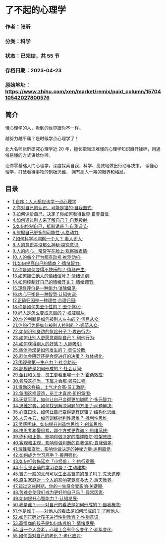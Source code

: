 # 了不起的心理学

### 作者：张昕

### 分类：科学

### 状态：已完结，共 55 节

### 存档日期：2023-04-23

### 原始地址：https://www.zhihu.com/xen/market/remix/paid_column/1570410542027800576


## 简介
懂心理学的人，看到的世界跟你不一样。


越努力越平庸？是时候学点心理学了！


北大名师张昕研究心理学近 20 年，擅长把晦涩难懂的心理学知识掰开揉碎，用通俗易懂的方式讲给你听。


让你零基础入门心理学，深度探索自我，科学、高效地做出行动与决策。 读懂心理学，打破看待事物的刻板思维， 拥有高人一筹的眼界和格局。




## 目录
- [1.自序：人人都应该学一点心理学](1.自序：人人都应该学一点心理学.md)<!-- 2022-10-31 07:47 -->
- [2.你对自己的认识，可能是错的·自我图式·](2.你对自己的认识，可能是错的·自我图式·.md)<!-- 2022-10-31 07:48 -->
- [3.如何评价自己，决定了你如何看待世界·自尊自信·](3.如何评价自己，决定了你如何看待世界·自尊自信·.md)<!-- 2022-10-31 07:48 -->
- [4.如何通过别人来了解自己？·自我投射·](4.如何通过别人来了解自己？·自我投射·.md)<!-- 2022-10-31 07:47 -->
- [5.如何控制自己，抵制诱惑？·自我调节·](5.如何控制自己，抵制诱惑？·自我调节·.md)<!-- 2022-10-31 07:47 -->
- [6.挖掘自己更多的可能性·人格动力·](6.挖掘自己更多的可能性·人格动力·.md)<!-- 2022-10-31 07:47 -->
- [7.如何科学地洞察一个人？·看人识人·](7.如何科学地洞察一个人？·看人识人·.md)<!-- 2022-10-31 07:47 -->
- [8.人的意识并没那么神秘·探究意识·](8.人的意识并没那么神秘·探究意识·.md)<!-- 2022-10-31 07:47 -->
- [9.人的内心，常常写在脸上·观察微表情·](9.人的内心，常常写在脸上·观察微表情·.md)<!-- 2022-10-31 07:47 -->
- [10.人的每个行为都有动机·推测动机·](10.人的每个行为都有动机·推测动机·.md)<!-- 2022-10-31 07:47 -->
- [11.如何提高自己的情商？·情绪智力·](11.如何提高自己的情商？·情绪智力·.md)<!-- 2022-10-31 07:47 -->
- [12.你是如何变得不快乐的？·情绪产生·](12.你是如何变得不快乐的？·情绪产生·.md)<!-- 2022-10-31 07:47 -->
- [13.如何抓住他人的情绪信号？·情绪识别·](13.如何抓住他人的情绪信号？·情绪识别·.md)<!-- 2022-10-31 07:47 -->
- [14.如何控制好自己的情绪开关？·情绪调节·](14.如何控制好自己的情绪开关？·情绪调节·.md)<!-- 2022-10-31 07:47 -->
- [15.理性评价是一种能力·消除偏见·](15.理性评价是一种能力·消除偏见·.md)<!-- 2022-10-31 07:47 -->
- [16.内心平衡是一种智慧·认知失调·](16.内心平衡是一种智慧·认知失调·.md)<!-- 2022-10-31 07:47 -->
- [17.正确归因是一种理性·合理归因·](17.正确归因是一种理性·合理归因·.md)<!-- 2022-10-31 07:47 -->
- [18.你是如何失去个性的？·去个体化·](18.你是如何失去个性的？·去个体化·.md)<!-- 2022-10-31 07:47 -->
- [19.好人是怎么变成恶魔的？·权威服从·](19.好人是怎么变成恶魔的？·权威服从·.md)<!-- 2022-10-31 07:47 -->
- [20.你的判断是如何被别人左右的？·信息从众·](20.你的判断是如何被别人左右的？·信息从众·.md)<!-- 2022-10-31 07:47 -->
- [21.你的行为是如何被别人控制的？·规范从众·](21.你的行为是如何被别人控制的？·规范从众·.md)<!-- 2022-10-31 07:47 -->
- [22.如何识别身边的危险分子？·攻击行为·](22.如何识别身边的危险分子？·攻击行为·.md)<!-- 2022-10-31 07:47 -->
- [23.如何让别人更愿意帮助自己？·利他行为·](23.如何让别人更愿意帮助自己？·利他行为·.md)<!-- 2022-10-31 07:47 -->
- [24.如何获得别人的好感？·人际吸引·](24.如何获得别人的好感？·人际吸引·.md)<!-- 2022-10-31 07:47 -->
- [25.集体冷漠是如何发生的？·责任分散·](25.集体冷漠是如何发生的？·责任分散·.md)<!-- 2022-10-31 07:47 -->
- [26.群体会阻碍还是会促进好的决策？·群体极化·](26.群体会阻碍还是会促进好的决策？·群体极化·.md)<!-- 2022-10-31 07:47 -->
- [27.围观是第一生产力？·社会助长·](27.围观是第一生产力？·社会助长·.md)<!-- 2022-10-31 07:47 -->
- [28.鄙视链是如何形成的？·社会认同·](28.鄙视链是如何形成的？·社会认同·.md)<!-- 2022-10-31 07:47 -->
- [29.金钱和关爱，员工更看重哪一个？·霍桑效应·](29.金钱和关爱，员工更看重哪一个？·霍桑效应·.md)<!-- 2022-10-31 07:47 -->
- [30.领导这样当，下属才会服·领导过程·](30.领导这样当，下属才会服·领导过程·.md)<!-- 2022-10-31 07:47 -->
- [31.激励这样搞，士气才会高·员工激励·](31.激励这样搞，士气才会高·员工激励·.md)<!-- 2022-10-31 07:47 -->
- [32.氛围这样营造，员工才喜欢·组织氛围·](32.氛围这样营造，员工才喜欢·组织氛围·.md)<!-- 2022-10-31 07:47 -->
- [33.天赋平平，如何让自己变得更加聪明？·多元智力·](33.天赋平平，如何让自己变得更加聪明？·多元智力·.md)<!-- 2022-10-31 07:47 -->
- [34.思维定势，如何找到解决问题的方法？·问题解决·](34.思维定势，如何找到解决问题的方法？·问题解决·.md)<!-- 2022-10-31 07:47 -->
- [35.心直口快，如何让自己变得更有逻辑？·结构化思维·](35.心直口快，如何让自己变得更有逻辑？·结构化思维·.md)<!-- 2022-10-31 07:47 -->
- [36.人云亦云，如何训练批判性思维？·批判性思维·](36.人云亦云，如何训练批判性思维？·批判性思维·.md)<!-- 2022-10-31 07:47 -->
- [37.灵感稀缺，如何提升创造性思维？·创新思维·](37.灵感稀缺，如何提升创造性思维？·创新思维·.md)<!-- 2022-10-31 07:47 -->
- [38.快思考和慢思考，哪个方式更靠谱？·思维系统·](38.快思考和慢思考，哪个方式更靠谱？·思维系统·.md)<!-- 2022-10-31 07:47 -->
- [39.逐利和止损，影响你做决定的描述陷阱·框架效应·](39.逐利和止损，影响你做决定的描述陷阱·框架效应·.md)<!-- 2022-10-31 07:47 -->
- [40.客观和主观，影响你做判断的自我偏见·自我偏差·](40.客观和主观，影响你做判断的自我偏见·自我偏差·.md)<!-- 2022-10-31 07:47 -->
- [41.理性和直觉，影响你做决定的神秘力量·运用直觉·](41.理性和直觉，影响你做决定的神秘力量·运用直觉·.md)<!-- 2022-10-31 07:47 -->
- [42.如何成为学习高手？·善用强化·](42.如何成为学习高手？·善用强化·.md)<!-- 2022-10-31 07:47 -->
- [43.如何打败拖延症「小怪兽」？·执行意图·](43.如何打败拖延症「小怪兽」？·执行意图·.md)<!-- 2022-10-31 07:47 -->
- [44.什么是正确的学习姿势？·主动建构·](44.什么是正确的学习姿势？·主动建构·.md)<!-- 2022-10-31 07:47 -->
- [45.智力一般的父母可以生出高智商的孩子吗？·先天遗传·](45.智力一般的父母可以生出高智商的孩子吗？·先天遗传·.md)<!-- 2022-10-31 07:47 -->
- [46.原生家庭对一个人的影响究竟有多大？·后天教养·](46.原生家庭对一个人的影响究竟有多大？·后天教养·.md)<!-- 2022-10-31 07:47 -->
- [47.错过这些时期，你的一生将会受影响·关键期·](47.错过这些时期，你的一生将会受影响·关键期·.md)<!-- 2022-10-31 07:47 -->
- [48.苦难会使我们成为更好的自己吗？·异常因素·](48.苦难会使我们成为更好的自己吗？·异常因素·.md)<!-- 2022-10-31 07:47 -->
- [49.如何提升心智能力？·认知发展·](49.如何提升心智能力？·认知发展·.md)<!-- 2022-10-31 07:47 -->
- [50.我是谁？——对自己的看法是如何形成的？·自我概念·](50.我是谁？——对自己的看法是如何形成的？·自我概念·.md)<!-- 2022-10-31 07:47 -->
- [51.他是谁？——对他人的看法是如何形成的？·了解他人·](51.他是谁？——对他人的看法是如何形成的？·了解他人·.md)<!-- 2022-10-31 07:47 -->
- [52.如何正确对孩子进行性别教育？·性别意识·](52.如何正确对孩子进行性别教育？·性别意识·.md)<!-- 2022-10-31 07:47 -->
- [53.高情商的孩子是如何炼成的？·情绪发展·](53.高情商的孩子是如何炼成的？·情绪发展·.md)<!-- 2022-10-31 07:47 -->
- [54.当一个人变老，心理上会有什么变化？·老年变化·](54.当一个人变老，心理上会有什么变化？·老年变化·.md)<!-- 2022-10-31 07:47 -->
- [55.如何面对自己的老化？·老化应对·](55.如何面对自己的老化？·老化应对·.md)<!-- 2022-10-31 07:47 -->
